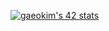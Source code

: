 [![gaeokim's 42 stats](https://badge42.vercel.app/api/v2/claw7x2qs00210fjx6hhb6y3x/stats?cursusId=21&coalitionId=86)](https://github.com/JaeSeoKim/badge42)